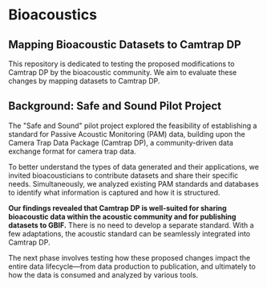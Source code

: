 # Bioacoustics

## Mapping Bioacoustic Datasets to Camtrap DP

This repository is dedicated to testing the proposed modifications to Camtrap DP by the bioacoustic community. We aim to evaluate these changes by mapping datasets to Camtrap DP.

## Background: Safe and Sound Pilot Project

The "Safe and Sound" pilot project explored the feasibility of establishing a standard for Passive Acoustic Monitoring (PAM) data, building upon the Camera Trap Data Package (Camtrap DP), a community-driven data exchange format for camera trap data.

To better understand the types of data generated and their applications, we invited bioacousticians to contribute datasets and share their specific needs. Simultaneously, we analyzed existing PAM standards and databases to identify what information is captured and how it is structured.

**Our findings revealed that Camtrap DP is well-suited for sharing bioacoustic data within the acoustic community and for publishing datasets to GBIF.** There is no need to develop a separate standard. With a few adaptations, the acoustic standard can be seamlessly integrated into Camtrap DP.

The next phase involves testing how these proposed changes impact the entire data lifecycle—from data production to publication, and ultimately to how the data is consumed and analyzed by various tools.
